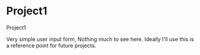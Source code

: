 # Project1
Project1

Very simple user input form, Nothing much to see here. Ideally I'll use this is a reference point for future projects. 
